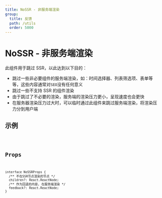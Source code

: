 ```yaml
---
title: NoSSR - 非服务端渲染
group:
  title: 反馈
  path: /utils
  order: 5000
---
```


# NoSSR - 非服务端渲染

此组件用于跳过 SSR，以此达到以下目的：

- 跳过一些非必要组件的服务端渲染，如：时间选择器、列表筛选项、表单等等，这些内容通常对`SEO`没有任何意义
- 跳过一些不支持 SSR 的组件渲染
- 由于跳过了不必要的渲染，服务端的渲染压力更小，呈现速度也会更快
- 在服务器渲染压力过大时，可以临时通过此组件来跳过服务端渲染，将渲染压力分到用户端

## 示例

<code src="./demo.tsx" />

## Props

```tsx | pure
interface NoSSRProps {
  /** 不在SSR节点渲染的节点 */
  children?: React.ReactNode;
  /** 作为回退的内容, 在服务端渲染 */
  feedback?: React.ReactNode;
}
```
